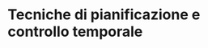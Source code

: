 # Tecniche di pianificazione e controllo temporale


<!--stackedit_data:
eyJoaXN0b3J5IjpbNDUzNDAxNzk0XX0=
-->